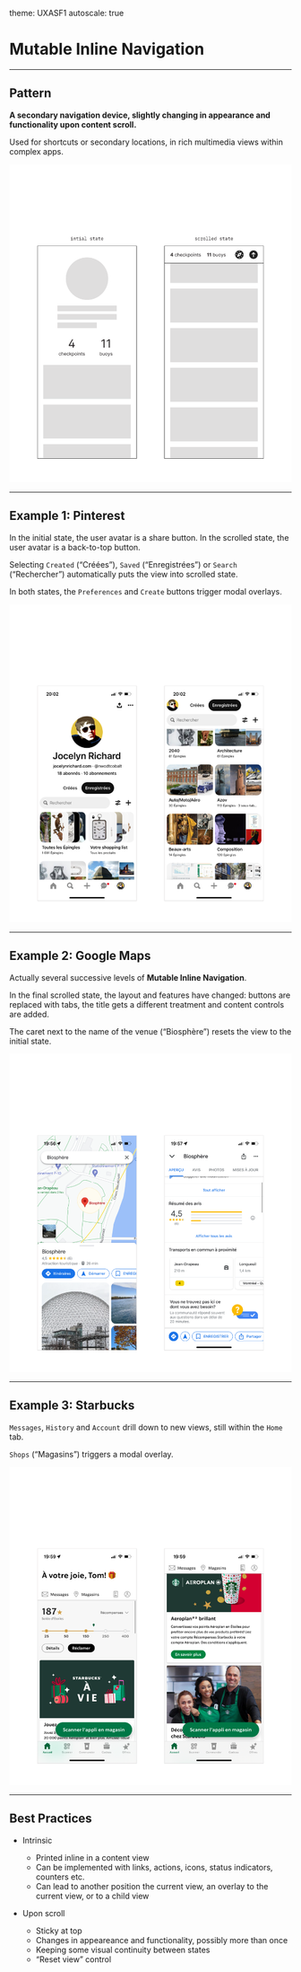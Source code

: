 theme: UXASF1
autoscale: true

# Mutable Inline Navigation

<!-- Malleable header-->

<!-- [.footer: UXAID] -->

---

## Pattern

**A secondary navigation device,
slightly changing in appearance and functionality upon content scroll.**

<!-- actually swapping one version of the nav to another -->

Used for shortcuts or secondary locations, in rich multimedia views within complex apps.

![right](assets/pattern@2x.png)

---

## Example 1: Pinterest

In the initial state, the user avatar is a share button. In the scrolled state, the user avatar is a back-to-top button.

Selecting `Created` (“Créées”), `Saved` (“Enregistrées”) or `Search` (“Rechercher”) automatically puts the view into scrolled state.

In both states, the `Preferences` and `Create` buttons trigger modal overlays.

![right](assets/example-pinterest@2x.png)

---

## Example 2: Google Maps

Actually several successive levels of **Mutable Inline Navigation**.

In the final scrolled state, the layout and features have changed: buttons are replaced with tabs, the title gets a different treatment and content controls are added.

The caret next to the name of the venue (“Biosphère”) resets the view to the initial state.

![right](assets/example-google-maps@2x.png)

---

## Example 3: Starbucks

`Messages`, `History` and `Account` drill down to new views, still within the `Home` tab.

`Shops` (“Magasins”) triggers a modal overlay.

![right](assets/example-starbucks@2x.png)

<!-- thats just a sticky scroll -->

---

## Best Practices

- Intrinsic
    - Printed inline in a content view
    - Can be implemented with links, actions, icons, status indicators, counters etc.
    - Can lead to another position the current view, an overlay to the current view, or to a child view

- Upon scroll
    - Sticky at top
    - Changes in appeareance and functionality, possibly more than once
    - Keeping some visual continuity between states
    - “Reset view” control
